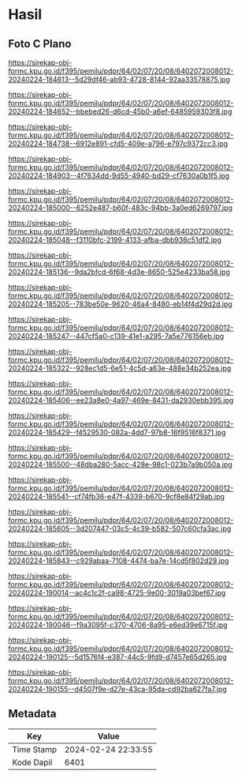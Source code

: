 # Hasil

## Foto C Plano

https://sirekap-obj-formc.kpu.go.id/f395/pemilu/pdpr/64/02/07/20/08/6402072008012-20240224-184613--5d29df46-ab93-4728-8144-92aa33578875.jpg

https://sirekap-obj-formc.kpu.go.id/f395/pemilu/pdpr/64/02/07/20/08/6402072008012-20240224-184652--bbebed26-d6cd-45b0-a6ef-6485959303f8.jpg

https://sirekap-obj-formc.kpu.go.id/f395/pemilu/pdpr/64/02/07/20/08/6402072008012-20240224-184738--6912e891-cfd5-409e-a796-e797c9372cc3.jpg

https://sirekap-obj-formc.kpu.go.id/f395/pemilu/pdpr/64/02/07/20/08/6402072008012-20240224-184903--4f7634dd-9d55-4940-bd29-cf7630a0b1f5.jpg

https://sirekap-obj-formc.kpu.go.id/f395/pemilu/pdpr/64/02/07/20/08/6402072008012-20240224-185000--6252e487-b60f-483c-94bb-3a0ed6269797.jpg

https://sirekap-obj-formc.kpu.go.id/f395/pemilu/pdpr/64/02/07/20/08/6402072008012-20240224-185048--f3110bfc-2199-4133-afba-dbb936c51df2.jpg

https://sirekap-obj-formc.kpu.go.id/f395/pemilu/pdpr/64/02/07/20/08/6402072008012-20240224-185136--9da2bfcd-6f68-4d3e-8650-525e4233ba58.jpg

https://sirekap-obj-formc.kpu.go.id/f395/pemilu/pdpr/64/02/07/20/08/6402072008012-20240224-185205--783be50e-9620-46a4-8480-eb14f4d29d2d.jpg

https://sirekap-obj-formc.kpu.go.id/f395/pemilu/pdpr/64/02/07/20/08/6402072008012-20240224-185247--447cf5a0-c139-41e1-a295-7a5e776156eb.jpg

https://sirekap-obj-formc.kpu.go.id/f395/pemilu/pdpr/64/02/07/20/08/6402072008012-20240224-185322--928ec1d5-6e51-4c5d-a63e-488e34b252ea.jpg

https://sirekap-obj-formc.kpu.go.id/f395/pemilu/pdpr/64/02/07/20/08/6402072008012-20240224-185406--ee23a8e0-4a97-469e-8431-da2930ebb395.jpg

https://sirekap-obj-formc.kpu.go.id/f395/pemilu/pdpr/64/02/07/20/08/6402072008012-20240224-185429--f4529530-082a-4dd7-97b8-16f9516f8371.jpg

https://sirekap-obj-formc.kpu.go.id/f395/pemilu/pdpr/64/02/07/20/08/6402072008012-20240224-185500--48dba280-5acc-428e-98c1-023b7a9b050a.jpg

https://sirekap-obj-formc.kpu.go.id/f395/pemilu/pdpr/64/02/07/20/08/6402072008012-20240224-185541--cf74fb36-e47f-4339-b670-9cf8e84f29ab.jpg

https://sirekap-obj-formc.kpu.go.id/f395/pemilu/pdpr/64/02/07/20/08/6402072008012-20240224-185605--3d207447-03c5-4c39-b582-507c60cfa3ac.jpg

https://sirekap-obj-formc.kpu.go.id/f395/pemilu/pdpr/64/02/07/20/08/6402072008012-20240224-185843--c929abaa-7108-4474-ba7e-14cd5f802d29.jpg

https://sirekap-obj-formc.kpu.go.id/f395/pemilu/pdpr/64/02/07/20/08/6402072008012-20240224-190014--ac4c1c2f-ca98-4725-9e00-3019a03bef67.jpg

https://sirekap-obj-formc.kpu.go.id/f395/pemilu/pdpr/64/02/07/20/08/6402072008012-20240224-190046--f9a3095f-c370-4706-8a95-e6ed39e6715f.jpg

https://sirekap-obj-formc.kpu.go.id/f395/pemilu/pdpr/64/02/07/20/08/6402072008012-20240224-190125--5d1576f4-e387-44c5-9fd9-d7457e65d265.jpg

https://sirekap-obj-formc.kpu.go.id/f395/pemilu/pdpr/64/02/07/20/08/6402072008012-20240224-190155--d4507f9e-d27e-43ca-95da-cd92ba627fa7.jpg


## Metadata

| Key        | Value               |
| ---------- | ------------------- |
| Time Stamp | 2024-02-24 22:33:55 |
| Kode Dapil | 6401                |



